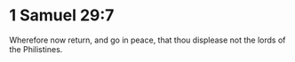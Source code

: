 # 1 Samuel 29:7

Wherefore now return, and go in peace, that thou displease not the lords of the Philistines.